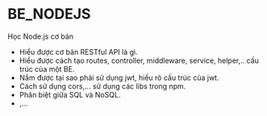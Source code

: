 # BE_NODEJS

Học Node.js cơ bản
 + Hiểu được cơ bản RESTful API là gì.
 + Hiểu được cách tạo routes, controller, middleware, service, helper,.. cấu trúc của một BE.
 + Nắm được tại sao phải sử dụng jwt, hiểu rõ cấu trúc của jwt.
 + Cách sử dụng cors,... sử dụng các libs trong npm.
 + Phân biệt giữa SQL và NoSQL.
 + ,...

